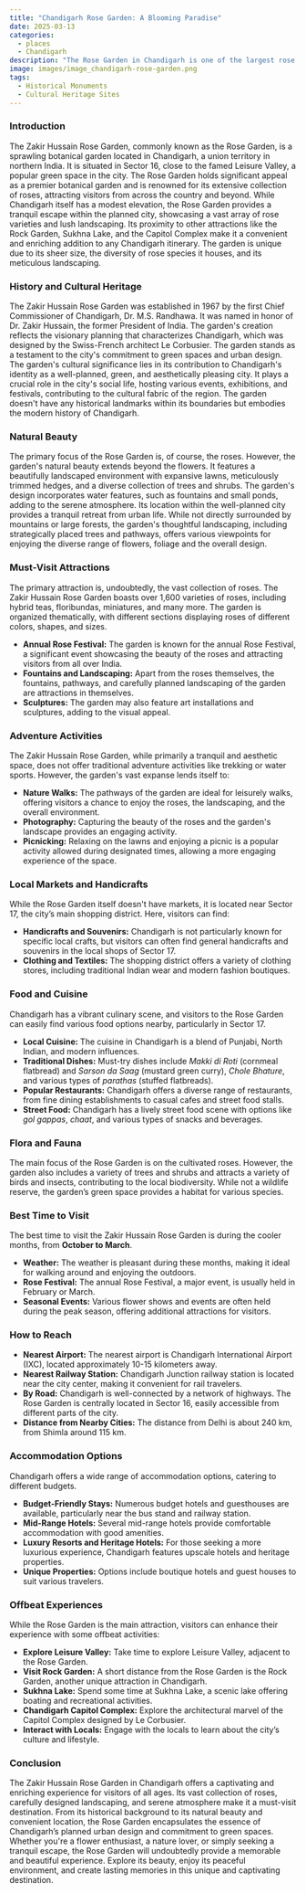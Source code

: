 ```yaml
---
title: "Chandigarh Rose Garden: A Blooming Paradise"
date: 2025-03-13
categories:
  - places
  - Chandigarh
description: "The Rose Garden in Chandigarh is one of the largest rose gardens in India, spread over 14 acres. It features a wide variety of roses from different parts of the country and offers stunning floral displays set against the backdrop of the city's modern architecture. The garden is a popular spot for nature lovers, offering a serene environment perfect for leisurely strolls and photography."
image: images/image_chandigarh-rose-garden.png
tags: 
  - Historical Monuments
  - Cultural Heritage Sites
---
```



### **Introduction**

The Zakir Hussain Rose Garden, commonly known as the Rose Garden, is a sprawling botanical garden located in Chandigarh, a union territory in northern India. It is situated in Sector 16, close to the famed Leisure Valley, a popular green space in the city. The Rose Garden holds significant appeal as a premier botanical garden and is renowned for its extensive collection of roses, attracting visitors from across the country and beyond. While Chandigarh itself has a modest elevation, the Rose Garden provides a tranquil escape within the planned city, showcasing a vast array of rose varieties and lush landscaping. Its proximity to other attractions like the Rock Garden, Sukhna Lake, and the Capitol Complex make it a convenient and enriching addition to any Chandigarh itinerary. The garden is unique due to its sheer size, the diversity of rose species it houses, and its meticulous landscaping.



### **History and Cultural Heritage**

The Zakir Hussain Rose Garden was established in 1967 by the first Chief Commissioner of Chandigarh, Dr. M.S. Randhawa. It was named in honor of Dr. Zakir Hussain, the former President of India. The garden's creation reflects the visionary planning that characterizes Chandigarh, which was designed by the Swiss-French architect Le Corbusier. The garden stands as a testament to the city's commitment to green spaces and urban design. The garden's cultural significance lies in its contribution to Chandigarh's identity as a well-planned, green, and aesthetically pleasing city. It plays a crucial role in the city's social life, hosting various events, exhibitions, and festivals, contributing to the cultural fabric of the region. The garden doesn't have any historical landmarks within its boundaries but embodies the modern history of Chandigarh.

### **Natural Beauty**

The primary focus of the Rose Garden is, of course, the roses. However, the garden's natural beauty extends beyond the flowers. It features a beautifully landscaped environment with expansive lawns, meticulously trimmed hedges, and a diverse collection of trees and shrubs. The garden's design incorporates water features, such as fountains and small ponds, adding to the serene atmosphere. Its location within the well-planned city provides a tranquil retreat from urban life. While not directly surrounded by mountains or large forests, the garden's thoughtful landscaping, including strategically placed trees and pathways, offers various viewpoints for enjoying the diverse range of flowers, foliage and the overall design.



### **Must-Visit Attractions**

The primary attraction is, undoubtedly, the vast collection of roses. The Zakir Hussain Rose Garden boasts over 1,600 varieties of roses, including hybrid teas, floribundas, miniatures, and many more. The garden is organized thematically, with different sections displaying roses of different colors, shapes, and sizes.

*   **Annual Rose Festival:** The garden is known for the annual Rose Festival, a significant event showcasing the beauty of the roses and attracting visitors from all over India.
*   **Fountains and Landscaping:** Apart from the roses themselves, the fountains, pathways, and carefully planned landscaping of the garden are attractions in themselves.
*   **Sculptures:** The garden may also feature art installations and sculptures, adding to the visual appeal.



### **Adventure Activities**

The Zakir Hussain Rose Garden, while primarily a tranquil and aesthetic space, does not offer traditional adventure activities like trekking or water sports. However, the garden's vast expanse lends itself to:

*   **Nature Walks:** The pathways of the garden are ideal for leisurely walks, offering visitors a chance to enjoy the roses, the landscaping, and the overall environment.
*   **Photography:** Capturing the beauty of the roses and the garden's landscape provides an engaging activity.
*   **Picnicking:** Relaxing on the lawns and enjoying a picnic is a popular activity allowed during designated times, allowing a more engaging experience of the space.

### **Local Markets and Handicrafts**

While the Rose Garden itself doesn't have markets, it is located near Sector 17, the city’s main shopping district. Here, visitors can find:

*   **Handicrafts and Souvenirs:** Chandigarh is not particularly known for specific local crafts, but visitors can often find general handicrafts and souvenirs in the local shops of Sector 17.
*   **Clothing and Textiles:** The shopping district offers a variety of clothing stores, including traditional Indian wear and modern fashion boutiques.

### **Food and Cuisine**

Chandigarh has a vibrant culinary scene, and visitors to the Rose Garden can easily find various food options nearby, particularly in Sector 17.

*   **Local Cuisine:** The cuisine in Chandigarh is a blend of Punjabi, North Indian, and modern influences.
*   **Traditional Dishes:** Must-try dishes include *Makki di Roti* (cornmeal flatbread) and *Sarson da Saag* (mustard green curry), *Chole Bhature*, and various types of *parathas* (stuffed flatbreads).
*   **Popular Restaurants:** Chandigarh offers a diverse range of restaurants, from fine dining establishments to casual cafes and street food stalls.
*   **Street Food:** Chandigarh has a lively street food scene with options like *gol gappas*, *chaat*, and various types of snacks and beverages.



### **Flora and Fauna**

The main focus of the Rose Garden is on the cultivated roses. However, the garden also includes a variety of trees and shrubs and attracts a variety of birds and insects, contributing to the local biodiversity. While not a wildlife reserve, the garden’s green space provides a habitat for various species.

### **Best Time to Visit**

The best time to visit the Zakir Hussain Rose Garden is during the cooler months, from **October to March**.

*   **Weather:** The weather is pleasant during these months, making it ideal for walking around and enjoying the outdoors.
*   **Rose Festival:** The annual Rose Festival, a major event, is usually held in February or March.
*   **Seasonal Events:** Various flower shows and events are often held during the peak season, offering additional attractions for visitors.

### **How to Reach**

*   **Nearest Airport:** The nearest airport is Chandigarh International Airport (IXC), located approximately 10-15 kilometers away.
*   **Nearest Railway Station:** Chandigarh Junction railway station is located near the city center, making it convenient for rail travelers.
*   **By Road:** Chandigarh is well-connected by a network of highways. The Rose Garden is centrally located in Sector 16, easily accessible from different parts of the city.
*   **Distance from Nearby Cities:** The distance from Delhi is about 240 km, from Shimla around 115 km.

### **Accommodation Options**

Chandigarh offers a wide range of accommodation options, catering to different budgets.

*   **Budget-Friendly Stays:** Numerous budget hotels and guesthouses are available, particularly near the bus stand and railway station.
*   **Mid-Range Hotels:** Several mid-range hotels provide comfortable accommodation with good amenities.
*   **Luxury Resorts and Heritage Hotels:** For those seeking a more luxurious experience, Chandigarh features upscale hotels and heritage properties.
*   **Unique Properties:** Options include boutique hotels and guest houses to suit various travelers.

### **Offbeat Experiences**

While the Rose Garden is the main attraction, visitors can enhance their experience with some offbeat activities:

*   **Explore Leisure Valley:** Take time to explore Leisure Valley, adjacent to the Rose Garden.
*   **Visit Rock Garden:** A short distance from the Rose Garden is the Rock Garden, another unique attraction in Chandigarh.
*   **Sukhna Lake:** Spend some time at Sukhna Lake, a scenic lake offering boating and recreational activities.
*   **Chandigarh Capitol Complex:** Explore the architectural marvel of the Capitol Complex designed by Le Corbusier.
*   **Interact with Locals:** Engage with the locals to learn about the city’s culture and lifestyle.

### **Conclusion**

The Zakir Hussain Rose Garden in Chandigarh offers a captivating and enriching experience for visitors of all ages. Its vast collection of roses, carefully designed landscaping, and serene atmosphere make it a must-visit destination. From its historical background to its natural beauty and convenient location, the Rose Garden encapsulates the essence of Chandigarh’s planned urban design and commitment to green spaces. Whether you're a flower enthusiast, a nature lover, or simply seeking a tranquil escape, the Rose Garden will undoubtedly provide a memorable and beautiful experience. Explore its beauty, enjoy its peaceful environment, and create lasting memories in this unique and captivating destination.



